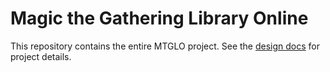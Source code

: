 # Magic the Gathering Library Online

This repository contains the entire MTGLO project. See the
[design docs](docs/readme.md) for project details.
